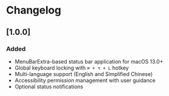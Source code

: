 # Changelog

## [1.0.0]

### Added
- MenuBarExtra-based status bar application for macOS 13.0+
- Global keyboard locking with `⌘ + ⌥ + L` hotkey
- Multi-language support (English and Simplified Chinese)
- Accessibility permission management with user guidance
- Optional status notifications
